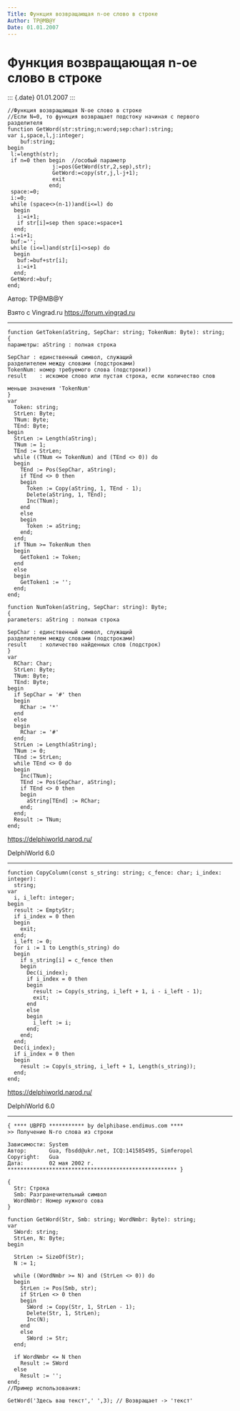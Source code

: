 ```yaml
---
Title: Функция возвращающая n-ое слово в строке
Author: TP@MB@Y
Date: 01.01.2007
---
```



Функция возвращающая n-ое слово в строке
========================================

::: {.date}
01.01.2007
:::

    //Функция возвращающая N-ое слово в строке
    //Если N=0, то функция возвращает подстоку начиная с первого разделителя
    function GetWord(str:string;n:word;sep:char):string;
    var i,space,l,j:integer;
        buf:string;
    begin
     l:=length(str);
     if n=0 then begin  //особый параметр
                  j:=pos(GetWord(str,2,sep),str);
                  GetWord:=copy(str,j,l-j+1);
                  exit
                 end;
     space:=0;
     i:=0;
     while (space<>(n-1))and(i<=l) do
      begin
       i:=i+1;
       if str[i]=sep then space:=space+1
      end;
     i:=i+1;
     buf:='';
     while (i<=l)and(str[i]<>sep) do
      begin
       buf:=buf+str[i];
       i:=i+1
      end;
     GetWord:=buf;
    end;

Автор: TP@MB@Y

Взято с Vingrad.ru <https://forum.vingrad.ru>

 

------------------------------------------------------------------------

    function GetToken(aString, SepChar: string; TokenNum: Byte): string;
    {
    параметры: aString : полная строка
     
    SepChar : единственный символ, служащий
    разделителем между словами (подстроками)
    TokenNum: номер требуемого слова (подстроки))
    result    : искомое слово или пустая строка, если количество слов
     
    меньше значения 'TokenNum'
    }
    var
      Token: string;
      StrLen: Byte;
      TNum: Byte;
      TEnd: Byte;
    begin
      StrLen := Length(aString);
      TNum := 1;
      TEnd := StrLen;
      while ((TNum <= TokenNum) and (TEnd <> 0)) do
      begin
        TEnd := Pos(SepChar, aString);
        if TEnd <> 0 then
        begin
          Token := Copy(aString, 1, TEnd - 1);
          Delete(aString, 1, TEnd);
          Inc(TNum);
        end
        else
        begin
          Token := aString;
        end;
      end;
      if TNum >= TokenNum then
      begin
        GetToken1 := Token;
      end
      else
      begin
        GetToken1 := '';
      end;
    end;
     
    function NumToken(aString, SepChar: string): Byte;
    {
    parameters: aString : полная строка
     
    SepChar : единственный символ, служащий
    разделителем между словами (подстроками)
    result    : количество найденных слов (подстрок)
    }
    var
      RChar: Char;
      StrLen: Byte;
      TNum: Byte;
      TEnd: Byte;
    begin
      if SepChar = '#' then
      begin
        RChar := '*'
      end
      else
      begin
        RChar := '#'
      end;
      StrLen := Length(aString);
      TNum := 0;
      TEnd := StrLen;
      while TEnd <> 0 do
      begin
        Inc(TNum);
        TEnd := Pos(SepChar, aString);
        if TEnd <> 0 then
        begin
          aString[TEnd] := RChar;
        end;
      end;
      Result := TNum;
    end;

<https://delphiworld.narod.ru/>

DelphiWorld 6.0

 

 

------------------------------------------------------------------------

    function CopyColumn(const s_string: string; c_fence: char; i_index: integer):
      string;
    var
      i, i_left: integer;
    begin
      result := EmptyStr;
      if i_index = 0 then
      begin
        exit;
      end;
      i_left := 0;
      for i := 1 to Length(s_string) do
      begin
        if s_string[i] = c_fence then
        begin
          Dec(i_index);
          if i_index = 0 then
          begin
            result := Copy(s_string, i_left + 1, i - i_left - 1);
            exit;
          end
          else
          begin
            i_left := i;
          end;
        end;
      end;
      Dec(i_index);
      if i_index = 0 then
      begin
        result := Copy(s_string, i_left + 1, Length(s_string));
      end;
    end;

<https://delphiworld.narod.ru/>

DelphiWorld 6.0

 

 

------------------------------------------------------------------------

    { **** UBPFD *********** by delphibase.endimus.com ****
    >> Получение N-го слова из строки
     
    Зависимости: System
    Автор:       Gua, fbsdd@ukr.net, ICQ:141585495, Simferopol
    Copyright:   Gua
    Дата:        02 мая 2002 г.
    ***************************************************** }
     
    {
      Str: Строка
      Smb: Разгранечительный символ
      WordNmbr: Номер нужного сова
    }
     
    function GetWord(Str, Smb: string; WordNmbr: Byte): string;
    var
      SWord: string;
      StrLen, N: Byte;
    begin
     
      StrLen := SizeOf(Str);
      N := 1;
     
      while ((WordNmbr >= N) and (StrLen <> 0)) do
      begin
        StrLen := Pos(Smb, str);
        if StrLen <> 0 then
        begin
          SWord := Copy(Str, 1, StrLen - 1);
          Delete(Str, 1, StrLen);
          Inc(N);
        end
        else
          SWord := Str;
      end;
     
      if WordNmbr <= N then
        Result := SWord
      else
        Result := '';
    end;
    //Пример использования: 
     
    GetWord('Здесь ваш текст',' ',3); // Возвращает -> 'текст'
     
